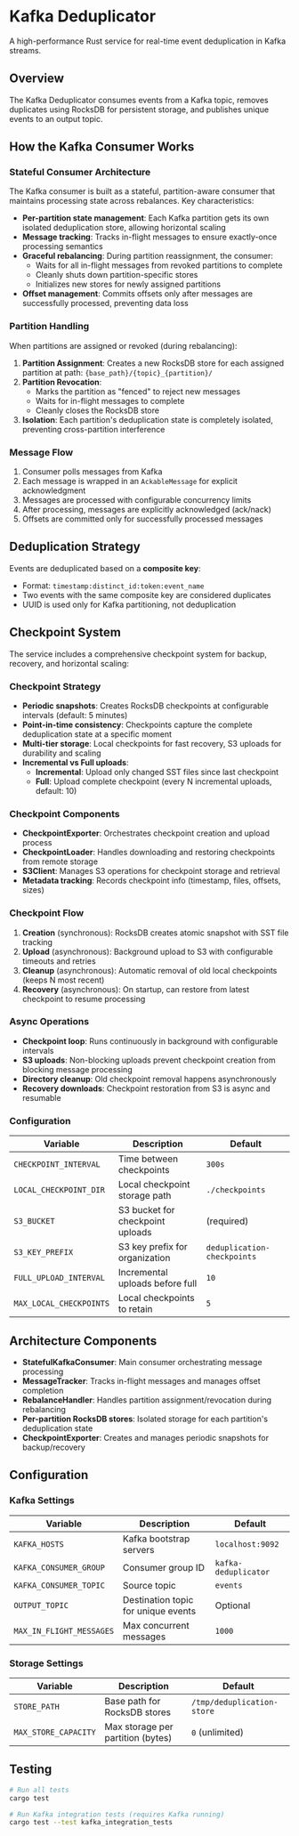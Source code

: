 # Kafka Deduplicator

A high-performance Rust service for real-time event deduplication in Kafka streams.

## Overview

The Kafka Deduplicator consumes events from a Kafka topic, removes duplicates using RocksDB for persistent storage, and publishes unique events to an output topic.

## How the Kafka Consumer Works

### Stateful Consumer Architecture

The Kafka consumer is built as a stateful, partition-aware consumer that maintains processing state across rebalances. Key characteristics:

- **Per-partition state management**: Each Kafka partition gets its own isolated deduplication store, allowing horizontal scaling
- **Message tracking**: Tracks in-flight messages to ensure exactly-once processing semantics
- **Graceful rebalancing**: During partition reassignment, the consumer:
  - Waits for all in-flight messages from revoked partitions to complete
  - Cleanly shuts down partition-specific stores
  - Initializes new stores for newly assigned partitions
- **Offset management**: Commits offsets only after messages are successfully processed, preventing data loss

### Partition Handling

When partitions are assigned or revoked (during rebalancing):

1. **Partition Assignment**: Creates a new RocksDB store for each assigned partition at path: `{base_path}/{topic}_{partition}/`
2. **Partition Revocation**: 
   - Marks the partition as "fenced" to reject new messages
   - Waits for in-flight messages to complete
   - Cleanly closes the RocksDB store
3. **Isolation**: Each partition's deduplication state is completely isolated, preventing cross-partition interference

### Message Flow

1. Consumer polls messages from Kafka
2. Each message is wrapped in an `AckableMessage` for explicit acknowledgment
3. Messages are processed with configurable concurrency limits
4. After processing, messages are explicitly acknowledged (ack/nack)
5. Offsets are committed only for successfully processed messages

## Deduplication Strategy

Events are deduplicated based on a **composite key**:
- Format: `timestamp:distinct_id:token:event_name`
- Two events with the same composite key are considered duplicates
- UUID is used only for Kafka partitioning, not deduplication

## Checkpoint System

The service includes a comprehensive checkpoint system for backup, recovery, and horizontal scaling:

### Checkpoint Strategy

- **Periodic snapshots**: Creates RocksDB checkpoints at configurable intervals (default: 5 minutes)
- **Point-in-time consistency**: Checkpoints capture the complete deduplication state at a specific moment
- **Multi-tier storage**: Local checkpoints for fast recovery, S3 uploads for durability and scaling
- **Incremental vs Full uploads**: 
  - **Incremental**: Upload only changed SST files since last checkpoint
  - **Full**: Upload complete checkpoint (every N incremental uploads, default: 10)

### Checkpoint Components

- **CheckpointExporter**: Orchestrates checkpoint creation and upload process
- **CheckpointLoader**: Handles downloading and restoring checkpoints from remote storage  
- **S3Client**: Manages S3 operations for checkpoint storage and retrieval
- **Metadata tracking**: Records checkpoint info (timestamp, files, offsets, sizes)

### Checkpoint Flow

1. **Creation** (synchronous): RocksDB creates atomic snapshot with SST file tracking
2. **Upload** (asynchronous): Background upload to S3 with configurable timeouts and retries
3. **Cleanup** (asynchronous): Automatic removal of old local checkpoints (keeps N most recent)
4. **Recovery** (asynchronous): On startup, can restore from latest checkpoint to resume processing

### Async Operations

- **Checkpoint loop**: Runs continuously in background with configurable intervals
- **S3 uploads**: Non-blocking uploads prevent checkpoint creation from blocking message processing
- **Directory cleanup**: Old checkpoint removal happens asynchronously
- **Recovery downloads**: Checkpoint restoration from S3 is async and resumable

### Configuration

| Variable | Description | Default |
|----------|-------------|---------|
| `CHECKPOINT_INTERVAL` | Time between checkpoints | `300s` |
| `LOCAL_CHECKPOINT_DIR` | Local checkpoint storage path | `./checkpoints` |
| `S3_BUCKET` | S3 bucket for checkpoint uploads | (required) |
| `S3_KEY_PREFIX` | S3 key prefix for organization | `deduplication-checkpoints` |
| `FULL_UPLOAD_INTERVAL` | Incremental uploads before full | `10` |
| `MAX_LOCAL_CHECKPOINTS` | Local checkpoints to retain | `5` |

## Architecture Components

- **StatefulKafkaConsumer**: Main consumer orchestrating message processing
- **MessageTracker**: Tracks in-flight messages and manages offset completion
- **RebalanceHandler**: Handles partition assignment/revocation during rebalancing
- **Per-partition RocksDB stores**: Isolated storage for each partition's deduplication state
- **CheckpointExporter**: Creates and manages periodic snapshots for backup/recovery

## Configuration

### Kafka Settings

| Variable | Description | Default |
|----------|-------------|---------|
| `KAFKA_HOSTS` | Kafka bootstrap servers | `localhost:9092` |
| `KAFKA_CONSUMER_GROUP` | Consumer group ID | `kafka-deduplicator` |
| `KAFKA_CONSUMER_TOPIC` | Source topic | `events` |
| `OUTPUT_TOPIC` | Destination topic for unique events | Optional |
| `MAX_IN_FLIGHT_MESSAGES` | Max concurrent messages | `1000` |

### Storage Settings

| Variable | Description | Default |
|----------|-------------|---------|
| `STORE_PATH` | Base path for RocksDB stores | `/tmp/deduplication-store` |
| `MAX_STORE_CAPACITY` | Max storage per partition (bytes) | `0` (unlimited) |

## Testing

```bash
# Run all tests
cargo test

# Run Kafka integration tests (requires Kafka running)
cargo test --test kafka_integration_tests
```
